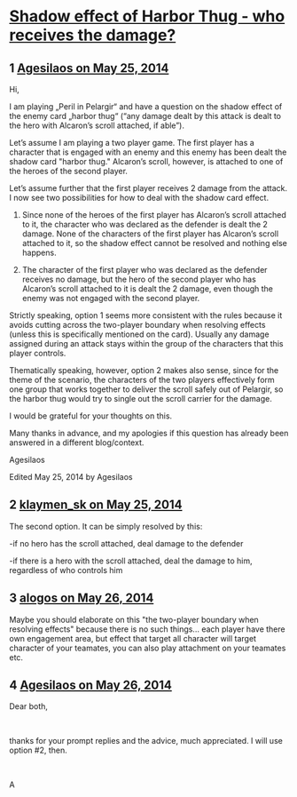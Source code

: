 # [Shadow effect of Harbor Thug -  who receives the damage?](https://community.fantasyflightgames.com/topic/107153-shadow-effect-of-harbor-thug-who-receives-the-damage/)

## 1 [Agesilaos on May 25, 2014](https://community.fantasyflightgames.com/topic/107153-shadow-effect-of-harbor-thug-who-receives-the-damage/?do=findComment&comment=1097533)

Hi,

I am playing „Peril in Pelargir“ and have a question on the shadow effect of the enemy card „harbor thug“ (“any damage dealt by this attack is dealt to the hero with Alcaron’s scroll attached, if able”).

Let’s assume I am playing a two player game. The first player has a character that is engaged with an enemy and this enemy has been dealt the shadow card "harbor thug." Alcaron’s scroll, however, is attached to one of the heroes of the second player.

Let’s assume further that the first player receives 2 damage from the attack. I now see two possibilities for how to deal with the shadow card effect.

1) Since none of the heroes of the first player has Alcaron’s scroll attached to it, the character who was declared as the defender is dealt the 2 damage. None of the characters of the first player has Alcaron’s scroll attached to it, so the shadow effect cannot be resolved and nothing else happens.

2) The character of the first player who was declared as the defender receives no damage, but the hero of the second player who has Alcaron’s scroll attached to it is dealt the 2 damage, even though the enemy was not engaged with the second player.

Strictly speaking, option 1 seems more consistent with the rules because it avoids cutting across the two-player boundary when resolving effects (unless this is specifically mentioned on the card). Usually any damage assigned during an attack stays within the group of the characters that this player controls.

Thematically speaking, however, option 2 makes also sense, since for the theme of the scenario, the characters of the two players effectively form one group that works together to deliver the scroll safely out of Pelargir, so the harbor thug would try to single out the scroll carrier for the damage.

I would be grateful for your thoughts on this.

Many thanks in advance, and my apologies if this question has already been answered in a different blog/context.

Agesilaos

Edited May 25, 2014 by Agesilaos

## 2 [klaymen_sk on May 25, 2014](https://community.fantasyflightgames.com/topic/107153-shadow-effect-of-harbor-thug-who-receives-the-damage/?do=findComment&comment=1097550)

The second option. It can be simply resolved by this:

-if no hero has the scroll attached, deal damage to the defender

-if there is a hero with the scroll attached, deal the damage to him, regardless of who controls him

## 3 [alogos on May 26, 2014](https://community.fantasyflightgames.com/topic/107153-shadow-effect-of-harbor-thug-who-receives-the-damage/?do=findComment&comment=1097905)

Maybe you should elaborate on this "the two-player boundary when resolving effects" because there is no such things... each player have there own engagement area, but effect that target all character will target character of your teamates, you can also play attachment on your teamates etc.

## 4 [Agesilaos on May 26, 2014](https://community.fantasyflightgames.com/topic/107153-shadow-effect-of-harbor-thug-who-receives-the-damage/?do=findComment&comment=1098417)

Dear both,

 

thanks for your prompt replies and the advice, much appreciated. I will use option #2, then.

 

A

